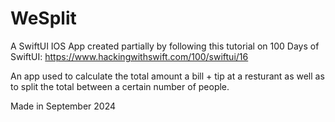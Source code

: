 # WeSplit

A SwiftUI IOS App created partially by following this tutorial on 100 Days of SwiftUI: https://www.hackingwithswift.com/100/swiftui/16

An app used to calculate the total amount a bill + tip at a resturant as well as to split the total between a certain number of people.

Made in September 2024
